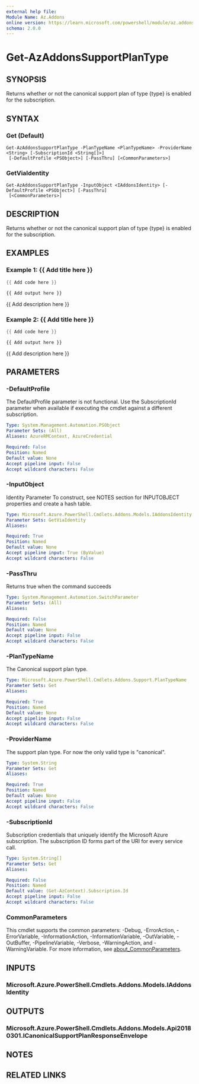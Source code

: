 ```yaml
---
external help file:
Module Name: Az.Addons
online version: https://learn.microsoft.com/powershell/module/az.addons/get-azaddonssupportplantype
schema: 2.0.0
---
```


# Get-AzAddonsSupportPlanType

## SYNOPSIS
Returns whether or not the canonical support plan of type {type} is enabled for the subscription.

## SYNTAX

### Get (Default)
```
Get-AzAddonsSupportPlanType -PlanTypeName <PlanTypeName> -ProviderName <String> [-SubscriptionId <String[]>]
 [-DefaultProfile <PSObject>] [-PassThru] [<CommonParameters>]
```

### GetViaIdentity
```
Get-AzAddonsSupportPlanType -InputObject <IAddonsIdentity> [-DefaultProfile <PSObject>] [-PassThru]
 [<CommonParameters>]
```

## DESCRIPTION
Returns whether or not the canonical support plan of type {type} is enabled for the subscription.

## EXAMPLES

### Example 1: {{ Add title here }}
```powershell
{{ Add code here }}
```

```output
{{ Add output here }}
```

{{ Add description here }}

### Example 2: {{ Add title here }}
```powershell
{{ Add code here }}
```

```output
{{ Add output here }}
```

{{ Add description here }}

## PARAMETERS

### -DefaultProfile
The DefaultProfile parameter is not functional.
Use the SubscriptionId parameter when available if executing the cmdlet against a different subscription.

```yaml
Type: System.Management.Automation.PSObject
Parameter Sets: (All)
Aliases: AzureRMContext, AzureCredential

Required: False
Position: Named
Default value: None
Accept pipeline input: False
Accept wildcard characters: False
```

### -InputObject
Identity Parameter
To construct, see NOTES section for INPUTOBJECT properties and create a hash table.

```yaml
Type: Microsoft.Azure.PowerShell.Cmdlets.Addons.Models.IAddonsIdentity
Parameter Sets: GetViaIdentity
Aliases:

Required: True
Position: Named
Default value: None
Accept pipeline input: True (ByValue)
Accept wildcard characters: False
```

### -PassThru
Returns true when the command succeeds

```yaml
Type: System.Management.Automation.SwitchParameter
Parameter Sets: (All)
Aliases:

Required: False
Position: Named
Default value: None
Accept pipeline input: False
Accept wildcard characters: False
```

### -PlanTypeName
The Canonical support plan type.

```yaml
Type: Microsoft.Azure.PowerShell.Cmdlets.Addons.Support.PlanTypeName
Parameter Sets: Get
Aliases:

Required: True
Position: Named
Default value: None
Accept pipeline input: False
Accept wildcard characters: False
```

### -ProviderName
The support plan type.
For now the only valid type is "canonical".

```yaml
Type: System.String
Parameter Sets: Get
Aliases:

Required: True
Position: Named
Default value: None
Accept pipeline input: False
Accept wildcard characters: False
```

### -SubscriptionId
Subscription credentials that uniquely identify the Microsoft Azure subscription.
The subscription ID forms part of the URI for every service call.

```yaml
Type: System.String[]
Parameter Sets: Get
Aliases:

Required: False
Position: Named
Default value: (Get-AzContext).Subscription.Id
Accept pipeline input: False
Accept wildcard characters: False
```

### CommonParameters
This cmdlet supports the common parameters: -Debug, -ErrorAction, -ErrorVariable, -InformationAction, -InformationVariable, -OutVariable, -OutBuffer, -PipelineVariable, -Verbose, -WarningAction, and -WarningVariable. For more information, see [about_CommonParameters](http://go.microsoft.com/fwlink/?LinkID=113216).

## INPUTS

### Microsoft.Azure.PowerShell.Cmdlets.Addons.Models.IAddonsIdentity

## OUTPUTS

### Microsoft.Azure.PowerShell.Cmdlets.Addons.Models.Api20180301.ICanonicalSupportPlanResponseEnvelope

## NOTES

## RELATED LINKS

